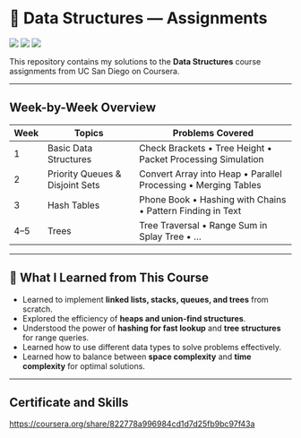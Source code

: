 # 🌳 Data Structures — Assignments

[![](https://img.shields.io/badge/Course-Data%20Structures-orange)](https://www.coursera.org/learn/data-structures)
[![](https://img.shields.io/badge/Language-C%2B%2B-blue)](https://isocpp.org/)
[![](https://img.shields.io/badge/Status-Done-green)]()

This repository contains my solutions to the **Data Structures** course assignments from UC San Diego on Coursera.

---

## Week-by-Week Overview

| Week | Topics | Problems Covered |
|------|--------|------------------|
| 1 | Basic Data Structures | Check Brackets • Tree Height • Packet Processing Simulation |
| 2 | Priority Queues & Disjoint Sets | Convert Array into Heap • Parallel Processing • Merging Tables |
| 3 | Hash Tables | Phone Book • Hashing with Chains • Pattern Finding in Text |
| 4–5 | Trees | Tree Traversal • Range Sum in Splay Tree • … |

---

## 📖 What I Learned from This Course
- Learned to implement **linked lists, stacks, queues, and trees** from scratch. 
- Explored the efficiency of **heaps and union-find structures**.
- Understood the power of **hashing for fast lookup** and **tree structures** for range queries.
- Learned how to use different data types to solve problems effectively.
- Learned how to balance between **space complexity** and **time complexity** for optimal solutions.

---
## Certificate and Skills
https://coursera.org/share/822778a996984cd1d7d25fb9bc97f43a
